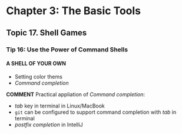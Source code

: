 # Chapter 3: The Basic Tools
## Topic 17. Shell Games
### Tip 16: Use the Power of Command Shells
#### A SHELL OF YOUR OWN
* Setting color thems
* *Command completion*

**COMMENT**
Practical appliation of *Command completion*:
* *tab* key in terminal in Linux/MacBook
* `git` can be configured to support command completion with *tab* in terminal
* *postfix completion* in IntelliJ
 




